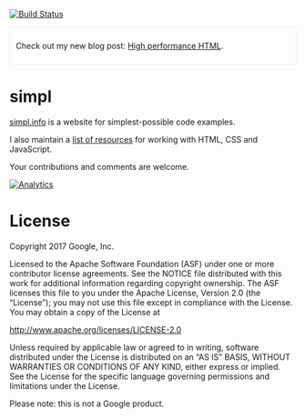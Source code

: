 [![Build Status](https://travis-ci.org/samdutton/simpl.svg)](https://travis-ci.org/samdutton/simpl)


<div style="border: 1px solid #eee; padding: 10px">
  <p>Check out my new blog post: <a href="//samdutton.wordpress.com/2015/04/02/high-performance-html/" title="Blog post about how to write clean, concise HTML">High performance HTML</a>.</p>
</div>

simpl
=====

[simpl.info](http://www.simpl.info) is a website for simplest-possible code examples.

I also maintain a [list of resources](https://docs.google.com/document/d/1Uy7zybjFecFWmW2xTbYKN8t-JhG0_hlJzW6xJjkUA-I/edit#) for working with HTML, CSS and JavaScript.

Your contributions and comments are welcome.

[![Analytics](https://ga-beacon.appspot.com/UA-46871133-1/samdutton/simpl)](https://github.com/igrigorik/ga-beacon)

# License

Copyright 2017 Google, Inc.

Licensed to the Apache Software Foundation (ASF) under one or more contributor license agreements. See the NOTICE file distributed with this work for additional information regarding copyright ownership. The ASF licenses this file to you under the Apache License, Version 2.0 (the “License”); you may not use this file except in compliance with the License. You may obtain a copy of the License at

http://www.apache.org/licenses/LICENSE-2.0

Unless required by applicable law or agreed to in writing, software distributed under the License is distributed on an “AS IS” BASIS, WITHOUT WARRANTIES OR CONDITIONS OF ANY KIND, either express or implied. See the License for the specific language governing permissions and limitations under the License.

Please note: this is not a Google product.
